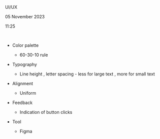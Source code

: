 UI/UX

05 November 2023

11:25

 

- Color palette

  - 60-30-10 rule

- Typography

  - Line height , letter spacing - less for large text , more for small text

- Alignment

  - Uniform

- Feedback

  - Indication of button clicks

- Tool

  - Figma


